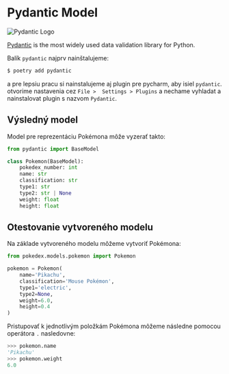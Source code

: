 # Pydantic Model

![Pydantic Logo](https://pydantic.dev/imgs/social.png)

[Pydantic](https://docs.pydantic.dev/latest/) is the most widely used data validation library for Python.

Balík `pydantic` najprv nainštalujeme:

```bash
$ poetry add pydantic
```
a pre lepsiu pracu si nainstalujeme aj plugin pre pycharm, aby isiel `pydantic`. otvorime nastavenia cez `File > 
Settings > Plugins` a nechame vyhladat a nainstalovat plugin s nazvom `Pydantic`.


## Výsledný model

Model pre reprezentáciu Pokémona môže vyzerať takto:

```python
from pydantic import BaseModel

class Pokemon(BaseModel):
    pokedex_number: int
    name: str
    classification: str
    type1: str
    type2: str | None
    weight: float
    height: float 
```


## Otestovanie vytvoreného modelu

Na základe vytvoreného modelu môžeme vytvoriť Pokémona:

```python
from pokedex.models.pokemon import Pokemon

pokemon = Pokemon(
    name='Pikachu', 
    classification='Mouse Pokémon',
    type1='electric',
    type2=None,
    weight=6.0,
    height=0.4
)
```

Pristupovať k jednotlivým položkám Pokémona môžeme následne pomocou operátora `.` nasledovne:

```python
>>> pokemon.name
'Pikachu'
>>> pokemon.weight
6.0
```